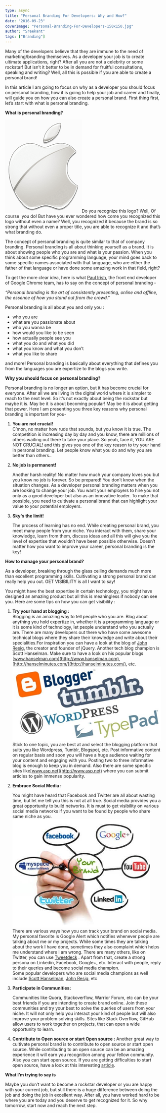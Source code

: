 ```yaml
---
type: async
title: "Personal Branding For Developers: Why and How?"
date: "2016-09-23"
coverImage: "Personal-Branding-For-Developers-150x150.jpg"
author: "Sreekant"
tags: ["Branding"]
---
```


Many of the developers believe that they are immune to the need of marketing/branding themselves. As a developer your job is to create ultimate applications, right? After all you are not a celebrity or some rockstar! But isn’t it better to be in demand for fruitful consultations, speaking and writing? Well, all this is possible if you are able to create a personal brand!

In this article I am going to focus on why as a developer you should focus on personal branding, how it is going to help your job and career and finally, will guide you on how you can also create a personal brand. First thing first, let’s start with what is personal branding.

**What is personal branding?**

![Apple Logo](Apple-logo-248x300.png)Do you recognize this logo? Well, Of course  you do! But have you ever wondered how come you recognized this logo without even a name? Well, you recognized it because the brand is so strong that without even a proper title, you are able to recognize it and that’s what branding do.

The concept of personal branding is quite similar to that of company branding. Personal branding is all about thinking yourself as a brand. It is about showing people who you are and what is your passion. When you think about some specific programming language, your mind goes back to some specific names associated with that language, who are either the father of that language or have done some amazing work in that field, right?

To get the more clear idea, here is what [Paul Irish](http://www.paulirish.com/), the front end developer of Google Chrome team, has to say on the concept of personal branding -

_“Personal branding is the art of consistently presenting, online and offline, the essence of how you stand out from the crowd.”_

Personal branding is all about you and only you :

- who you are
- what are you passionate about
- who you wanna be
- how would you like to be seen
- how actually people see you
- what you do and what you did
- what you know and what you don’t
- what you like to share

and more! Personal branding is basically about everything that defines you from the languages you are expertize to the blogs you write.

**Why you should focus on personal branding?**

Personal branding is no longer an option, but it has become crucial for everyone. After all we are living in the digital world where it is simpler to reach to the next level. So it’s not exactly about being the rockstar but maybe it is. May be it is about becoming popular! May be it is about getting that power. Here I am presenting you three key reasons why personal branding is important for you-

1. **You are not crucial!**  
    C’mon, no matter how rude that sounds, but you know it is true. The competition is increasing day by day and you know, there are millions of others waiting out there to take your place. So yeah, face it, YOU ARE NOT CRUCIAL! and this gives you one of the key reason to try your hand in personal branding. Let people know what you do and why you are better than others..
2. **No job is permanent!**  
     
    Another harsh reality! No matter how much your company loves you but you know no job is forever. So be prepared! You don’t know when the situation changes. As a developer personal branding matters when you are looking to change your job. You want your employers to hire you not only as a good developer but also as an innovative leader. To make that possible, you need to cultivate a personal brand that can highlight your value to your potential employers.
3. **Sky's the limit!**  
     
    The process of learning has no end. While creating personal brand, you meet many people from your niche. You interact with them, share your knowledge, learn from them, discuss ideas and all this will give you the level of expertise that wouldn’t have been possible otherwise. Doesn’t matter how you want to improve your career, personal branding is the key!

**How to manage your personal brand?**

As a developer, breaking through the glass ceiling demands much more than excellent programming skills. Cultivating a strong personal brand can really help you out. GET VISIBILITY is all I want to say!

You might have the best expertise in certain technology, you might have designed an amazing product but all this is meaningless if nobody can see you. Here are some tips on how you can get visibility :

1. **Try your hand at blogging :**  
   Blogging is an amazing way to tell people who you are. Blog about anything you hold expertize in, whether it is a programming language or it is some kind of technology, let people understand who you actually are. There are many developers out there who have some awesome technical blogs where they share their knowledge and write about their specialities.For inspiration you can have a look at the blog of [John Resig](http://ejohn.org/), the creator and founder of jQuery. Another tech blog champion is Scott Hanselman. Make sure to have a look on his popular blogs [www.hanselman.com](http://www.hanselman.com), [http://hanselminutes.com/](http://hanselminutes.com/), etc.
   ![blogging for personal branding](blogging-for-personal-branding.jpg)Stick to one topic, you are best at and select the blogging platform that suits you like Wordpress, Tumblr, Blogspot, etc. Post informative content on regular basis and soon you will have a huge audience waiting for your content and engaging with you. Posting two to three informative blog is enough to keep you in demand. Also there are some specific sites like[www.asp.net](http://www.asp.net) where you can submit articles to gain immense popularity.
2. **Embrace Social Media :**

   You might have heard that Facebook and Twitter are all about wasting time, but let me tell you this is not at all true. Social media provides you a great opportunity to build networks. It is must to get visibility on various social media networks if you want to be found by people who share same niche as you.  
   ![social media for personal branding](Social-media-for-personal-branding.jpg)  
   There are various ways how you can track your brand on social media. My personal favorite is Google Alert which notifies whenever people are talking about me or my projects. While some times they are talking about the work I have done, sometimes they also complaint which helps me understand where I am wrong. There are many others, like on Twitter, you can use [Tweetdeck](https://tweetdeck.twitter.com/) . Apart from that, create a strong persona on Linkedin, Facebook, Google+, etc. Interact with people, reply to their queries and become social media champion.  
   Some popular developers who are social media champions as well include [Scott Hanselman](https://twitter.com/shanselman), [John Resig](https://www.linkedin.com/in/jeresig), etc

3. **Participate in Communities:**

   Communities like Quora, Stackoverflow, Warrior Forum, etc can be your best friends if you are intending to create brand online. Join these communities and try your best to solve the queries of users from your niche. It will not only help you interact your kind of people but will also improve your problem solving skills. Sites like Stack Overflow, GitHub allow users to work together on projects, that can open a wide opportunity to learn.

4. **Contribute to Open source or start Open source :**
   Another great way to cultivate personal brand is to contribute to open source or start open source. While contributing to an open source can be an amazing experience it will earn you recognition among your fellow community. Also you can start open source. If you are getting difficulties to start open source, have a look at this interesting [article](http://www.developer.com/open/how-to-start-contributing-to-open-source.html).

**What I’m trying to say is**

Maybe you don’t want to become a rockstar developer or you are happy with your current job, but still there is a huge difference between doing the job and doing the job in excellent way. After all, you have worked hard to be where you are today and you deserve to get recognized for it. So why tomorrow, start now and reach the next step.
